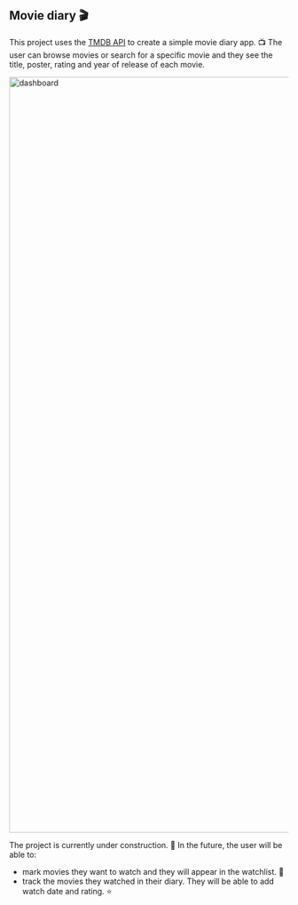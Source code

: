 ## Movie diary 🎬

This project uses the [TMDB API] to create a simple movie diary app. 📺 The user can browse movies or search for a specific movie and they see the title, poster, rating and year of release of each movie.

<img width="1360" alt="dashboard" src="https://github.com/user-attachments/assets/46e44bb3-fc04-4355-a3bb-539b41528b68" />

The project is currently under construction. 🚧 In the future, the user will be able to:
* mark movies they want to watch and they will appear in the watchlist. 🍿
* track the movies they watched in their diary. They will be able to add watch date and rating. ⭐️

[TMDB API]: https://developer.themoviedb.org/docs/getting-started
